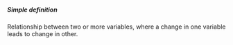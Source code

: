 ##### Simple definition 
Relationship between two or more variables, where a change in one variable leads to change in other.

